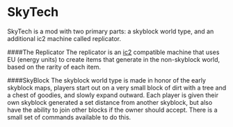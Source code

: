 SkyTech
=======

SkyTech is a mod with two primary parts: a skyblock world type, and an additional ic2 machine called replicator.



####The Replicator
The replicator is an [ic2](http://forum.industrial-craft.net/index.php?page=Thread&threadID=9843) compatible machine that uses EU (energy units) to create items that generate in the non-skyblock world, based on the rarity of each item.




####SkyBlock
The skyblock world type is made in honor of the early skyblock maps, players start out on a very small block of dirt with a tree and a chest of goodies, and slowly expand outward. Each player is given their own skyblock generated a set distance from another skyblock, but also have the ability to join other blocks if the owner should accept. There is a small set of commands available to do this.
